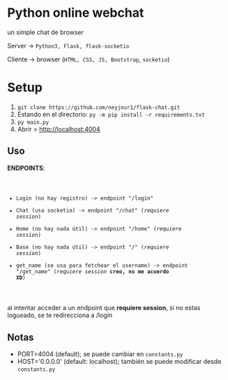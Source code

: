 # Python online webchat
un simple chat de browser

Server -> `Python3, Flask, flask-socketio`

Cliente -> browser (`HTML, CSS, JS, Bootstrap`, `socketio`) 

# Setup

1.  `git clone https://github.com/neyjour1/flask-chat.git`
2.  Estando en el directorio: `py -m pip install -r requirements.txt`
3.  `py main.py`
4.  Abrir > [http://localhost:4004](http://localhost:4004/) 

## Uso

**ENDPOINTS**:
<code>
* Login (no hay registro) -> endpoint "/login"
* Chat (usa socketio) -> endpoint "/chat" (*requiere session*)
* Home (no hay nada útil) -> endpoint "/home" (*requiere session*)
* Base (no hay nada útil) -> endpoint "/" (*requiere session*)
* get_name (se usa para fetchear el username) -> endpoint "/get_name" (*requiere session* **creo, no me acuerdo XD**)
</code>

al intentar acceder a un endpoint que **requiere session**, si no estas logueado, se te redirecciona a /login

## Notas
-   PORT=4004 (default); se puede cambiar en `constants.py`
-   HOST='0.0.0.0' (default: localhost); también se puede modificar desde `constants.py`
